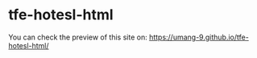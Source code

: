 # tfe-hotesl-html

You can check the preview of this site on: https://umang-9.github.io/tfe-hotesl-html/
